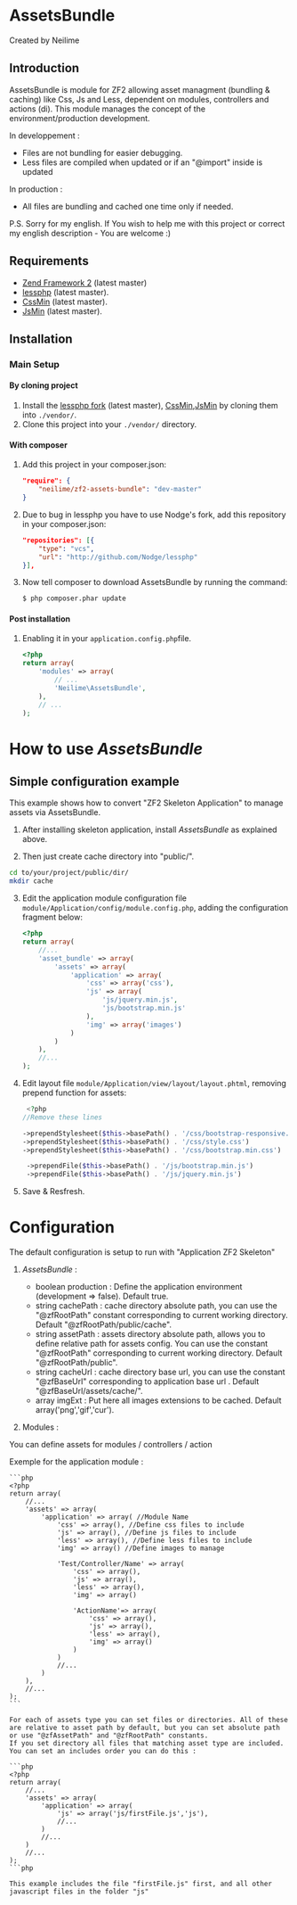 AssetsBundle
=======
Created by Neilime

Introduction
------------

AssetsBundle is module for ZF2 allowing asset managment (bundling & caching) like Css, Js and Less, dependent on modules, controllers and actions (di). 
This module manages the concept of the environment/production development.

In developpement : 
 - Files are not bundling for easier debugging.
 - Less files are compiled when updated or if an "@import" inside is updated
 
In production :
 
 - All files are bundling and cached one time only if needed.

P.S. Sorry for my english. If You wish to help me with this project or correct my english description - You are welcome :)

Requirements
------------

* [Zend Framework 2](https://github.com/zendframework/zf2) (latest master)
* [lessphp](https://github.com/leafo/lessphp) (latest master).
* [CssMin](https://github.com/natxet/CssMin) (latest master).
* [JsMin](https://github.com/nick4fake/JsMin) (latest master).

Installation
------------

### Main Setup

#### By cloning project

1. Install the [lessphp fork](https://github.com/Nodge/lessphp) (latest master), [CssMin](https://github.com/natxet/CssMin),[JsMin](https://github.com/nick4fake/JsMin) by cloning them into `./vendor/`.
2. Clone this project into your `./vendor/` directory.

#### With composer

1. Add this project in your composer.json:

    ```json
    "require": {
        "neilime/zf2-assets-bundle": "dev-master"
    }
    ```

2. Due to bug in lessphp you have to use Nodge's fork, add this repository in your composer.json:
	
	```json
    "repositories": [{
        "type": "vcs",
        "url": "http://github.com/Nodge/lessphp"
    }],
    ```

3. Now tell composer to download AssetsBundle by running the command:

    ```bash
    $ php composer.phar update
    ```

#### Post installation

1. Enabling it in your `application.config.php`file.

    ```php
    <?php
    return array(
        'modules' => array(
            // ...
            'Neilime\AssetsBundle',
        ),
        // ...
    );
    ```
    
# How to use _AssetsBundle_

## Simple configuration example

This example shows how to convert "ZF2 Skeleton Application" to manage assets via AssetsBundle.

1. After installing skeleton application, install _AssetsBundle_ as explained above.

2. Then just create cache directory into "public/".
  ```bash
  cd to/your/project/public/dir/
  mkdir cache
  ```
3. Edit the application module configuration file `module/Application/config/module.config.php`, adding the configuration fragment below:
	
	```php
	<?php
	return array(
		//...
		'asset_bundle' => array(
	    	'assets' => array(
	    		'application' => array(
	    			'css' => array('css'),
	    			'js' => array(
	    				'js/jquery.min.js',
	    				'js/bootstrap.min.js'
	    			),
	    			'img' => array('images')
	    		)
	    	)
	    ),
	    //...
	);
	```
4. Edit layout file `module/Application/view/layout/layout.phtml`, removing prepend function for assets:
	```php
	 <?php
	//Remove these lines
	
	->prependStylesheet($this->basePath() . '/css/bootstrap-responsive.min.css')
	->prependStylesheet($this->basePath() . '/css/style.css')
	->prependStylesheet($this->basePath() . '/css/bootstrap.min.css')
	
	 ->prependFile($this->basePath() . '/js/bootstrap.min.js')
     ->prependFile($this->basePath() . '/js/jquery.min.js')
     ```
5. Save & Resfresh.

# Configuration

The default configuration is setup to run with "Application ZF2 Skeleton"

1. _AssetsBundle_ :

 	- boolean production : Define the application environment (development => false). Default true.
    - string cachePath : cache directory absolute path, you can use the "@zfRootPath" constant corresponding to current working directory. Default "@zfRootPath/public/cache".
    - string assetPath : assets directory absolute path, allows you to define relative path for assets config. You can use the constant "@zfRootPath" corresponding to current working directory. Default "@zfRootPath/public".
    - string cacheUrl : cache directory base url, you can use the constant "@zfBaseUrl" corresponding to application base url . Default "@zfBaseUrl/assets/cache/".
    - array imgExt : Put here all images extensions to be cached. Default array('png','gif','cur').

2. Modules :

 You can define assets for modules / controllers / action
 
 Exemple for the application module : 
 
 	```php
	<?php
	return array(
		//...
    	'assets' => array(
    		'application' => array( //Module Name
    			'css' => array(), //Define css files to include
    			'js' => array(), //Define js files to include
    			'less' => array(), //Define less files to include
    			'img' => array() //Define images to manage
    			    			
    			'Test/Controller/Name' => array(
    				'css' => array(),
	    			'js' => array(),
	    			'less' => array(), 
	    			'img' => array()
	    			
	    			'ActionName'=> array(
	    				'css' => array(),
		    			'js' => array(),
		    			'less' => array(), 
		    			'img' => array()
    				)
    			)
    			//...
    		)
	    ),
	    //...
	);
	```
	
	For each of assets type you can set files or directories. All of these are relative to asset path by default, but you can set absolute path or use "@zfAssetPath" and "@zfRootPath" constants.
	If you set directory all files that matching asset type are included.
	You can set an includes order you can do this : 
	
	```php
	<?php
	return array(
		//...
    	'assets' => array(
    		'application' => array(
    			'js' => array('js/firstFile.js','js'),
    			//...
    		)
    		//...
    	)    			
    	//...
    );
    ```php
    
   	This example includes the file "firstFile.js" first, and all other javascript files in the folder "js"
